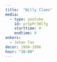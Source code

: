 ```yaml
---
title:  "Willy Claes"
media:
  - type: youtube
    id: prSpPr3Hlfg
    starttime: 0
    endtime: 0
ankers:
  - Johan Tas
decor: 1994-1996
hour: "20:00"
---
```


